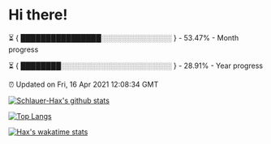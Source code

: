 # Hi there!

⏳ { ████████████████░░░░░░░░░░░░░░ } - 53.47% - Month progress

⏳ { ████████░░░░░░░░░░░░░░░░░░░░░░ } - 28.91% - Year progress

⏰ Updated on Fri, 16 Apr 2021 12:08:34 GMT


[![Schlauer-Hax's github stats](https://github-readme-stats.vercel.app/api?username=Schlauer-Hax&show_icons=true&theme=dark&count_private=true)](https://github.com/Schlauer-Hax)


[![Top Langs](https://github-readme-stats.vercel.app/api/top-langs/?username=Schlauer-Hax&layout=compact&theme=dark)](https://github.com/Schlauer-Hax?tab=repositories)


[![Hax's wakatime stats](https://github-readme-stats.vercel.app/api/wakatime?username=Hax&theme=dark)](https://wakatime.com/@Hax)

